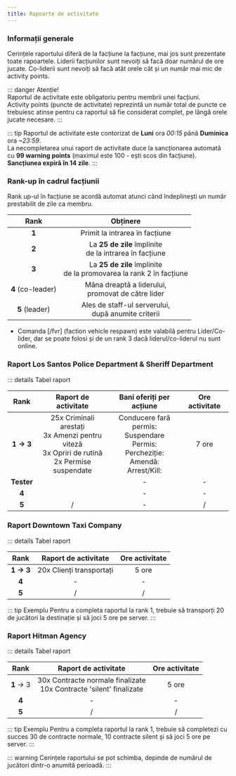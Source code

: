 ```yaml
---
title: Rapoarte de activitate
---
```


### Informații generale

Cerințele raportului diferă de la facțiune la facțiune, mai jos sunt prezentate toate rapoartele.
Liderii facțiunilor sunt nevoiți să facă doar numărul de ore jucate. Co-liderii sunt nevoiți să facă atât orele cât și un număr mai mic de activity points.

::: danger Atenție!  
Raportul de activitate este obligatoriu pentru membrii unei facțiuni.  
Activity points (puncte de activitate) reprezintă un număr total de puncte ce trebuiesc atinse pentru ca raportul să fie considerat complet, pe lângă orele jucate necesare.
:::

::: tip
Raportul de activitate este contorizat de **Luni** ora _00:15_ până **Duminica** ora _~23:59_.  
La necompletarea unui raport de activitate duce la sancționarea automată cu **99 warning points** (maximul este 100 - ești scos din facțiune).  
**Sancțiunea expiră în 14 zile**.
:::

### Rank-up în cadrul facțiunii

Rank up-ul în facțiune se acordă automat atunci când îndeplinești un număr prestabilit de zile ca membru.

| Rank | Obținere |
| :-----------: | :-----------: |
| **1** | Primit la intrarea în facțiune | 
| **2** | La **25 de zile** împlinite<br>de la intrarea în facțiune | 
| **3** | La **25 de zile** împlinite<br>de la promovarea la rank 2 în facțiune | 
| **4** (co-leader) | Mâna dreaptă a liderului,<br> promovat de către lider | 
| **5** (leader) | Ales de staff-ul serverului,<br> după anumite criterii | 

* Comanda [/fvr] (faction vehicle respawn) este valabilă pentru Lider/Co-lider, dar se poate folosi și de un rank 3 dacă liderul/co-liderul nu sunt online.

### Raport <Color hex="#64A1D5">Los Santos Police Department</Color> & <Color hex="#416C41">Sheriff Department</Color>

::: details Tabel raport  

| Rank | Raport de activitate | Bani oferiți per acțiune | Ore activitate |
| :-----------: | :-----------: | :-----------: | :-----------: |
| **1 -> 3** | 25x Criminali arestați<br>3x Amenzi pentru viteză<br>3x Opriri de rutină<br>2x Permise suspendate | Conducere fară permis: <Dinero :amount='475' /><br>Suspendare Permis: <Dinero :amount='375' /><br>Percheziție: <Dinero :amount='375' /><br>Amendă: <Dinero :amount='250' /><br>Arrest/Kill: <Dinero :amount='225' />| 7 ore |
| **Tester** |  | - | - |
| **4** |  | - | - |
| **5** | / | - | / |

### Raport <Color hex="#EBF481">Downtown Taxi Company</Color>

::: details Tabel raport    

| Rank | Raport de activitate | Ore activitate |
| :-----------: | :-----------: | :-----------: |
| **1 -> 3** | 20x Clienți transportați | 5 ore |
| **4** | - | - |
| **5** | / | / |

::: tip Exemplu
Pentru a completa raportul la rank 1, trebuie să transporți 20 de jucători la destinație și să joci 5 ore pe server.
:::

### Raport <Color hex="#E34343">Hitman Agency</Color>

::: details Tabel raport  

| Rank | Raport de activitate | Ore activitate |
| :-----------: | :-----------: | :-----------: |
| **1** -> 3 | 30x Contracte normale finalizate<br>10x Contracte 'silent' finalizate | 5 ore |
| **4** | - | - |
| **5** | / | / |

::: tip Exemplu
Pentru a completa raportul la rank 1, trebuie să completezi cu succes 30 de contracte normale, 10 contracte silent și să joci 5 ore pe server.
:::

<!--

### Raport <Color hex="#5EABD2">Varrios Los Aztecas</Color>; <Color hex="#6DBC6E">Grove Street Families</Color>; <Color hex="#A379B5">Ballas</Color>; <Color hex="#C9A66A">Los Santos Vagos</Color>

| :-----------: | :-----------: | :-----------: | :-----------: |
| **1 -> 3** | 100 | | 5 ore |
| **4** | 65 | - | - |
| **5** | / | / | / |

-->

::: warning 
Cerințele raportului se pot schimba, depinde de numărul de jucători dintr-o anumită perioadă.
:::
